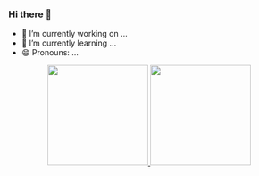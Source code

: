 ### Hi there 👋


- 🔭 I’m currently working on ...
- 🌱 I’m currently learning ...
- 😄 Pronouns: ...

<div align="center">
  <a href="https://github.com/renanofc">
  <img height="180em" src="https://github-readme-stats.vercel.app/api?username=renanofc&show_icons=true&theme=dracula&include_all_commits=true&count_private=true"/>
  <img height="180em" src="https://github-readme-stats.vercel.app/api/top-langs/?username=renanofc&layout=compact&langs_count=7&theme=dracula"/>
</div>
